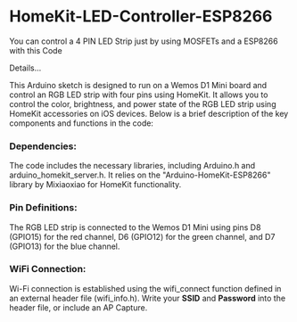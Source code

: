 # HomeKit-LED-Controller-ESP8266
You can control a 4 PIN LED Strip just by using MOSFETs and a ESP8266 with this Code

Details...

This Arduino sketch is designed to run on a Wemos D1 Mini board and control an RGB LED strip with four pins using HomeKit. It allows you to control the color, brightness, and power state of the RGB LED strip using HomeKit accessories on iOS devices. Below is a brief description of the key components and functions in the code:

### Dependencies:
The code includes the necessary libraries, including Arduino.h and arduino_homekit_server.h.
It relies on the "Arduino-HomeKit-ESP8266" library by Mixiaoxiao for HomeKit functionality.
### Pin Definitions:
The RGB LED strip is connected to the Wemos D1 Mini using pins D8 (GPIO15) for the red channel, D6 (GPIO12) for the green channel, and D7 (GPIO13) for the blue channel.
### WiFi Connection:
Wi-Fi connection is established using the wifi_connect function defined in an external header file (wifi_info.h).
Write your **SSID** and **Password** into the header file, or include an AP Capture.
